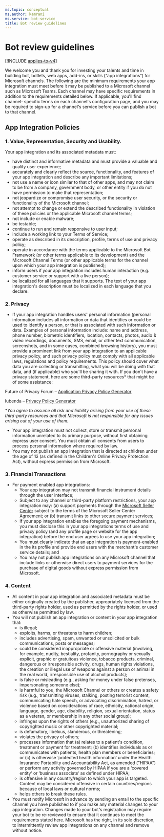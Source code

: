 ```yaml
---
ms.topic: conceptual
ms.author: kamrani
ms.service: bot-service
title: Bot review guidelines
---
```


# Bot review guidelines

[!INCLUDE [applies-to-v4](includes/applies-to-v4-current.md)]

We welcome you and thank you for investing your talents and time in building bot, botlets, web apps, add-ins, or skills (“app integrations”) for Microsoft channels. The following are the minimum requirements your app integration must meet before it may be published to a Microsoft channel such as Microsoft Teams. Each channel may have specific requirements in addition to the requirements detailed below. If applicable, you'll find channel- specific terms on each channel's configuration page, and you may be required to sign-up for a channel's service before you can publish a bot to that channel.

## App Integration Policies
### 1. Value, Representation, Security and Usability.

Your app integration and its associated metadata must:

- have distinct and informative metadata and must provide a valuable and quality user experience;
- accurately and clearly reflect the source, functionality, and features of your app integration and describe any important limitations;
- not use a name or icon similar to that of other apps, and may not claim to be from a company, government body, or other entity if you do not have permission to make that representation;
- not jeopardize or compromise user security, or the security or functionality of the Microsoft channel;
- not attempt to change or extend the described functionality in violation of these policies or the applicable Microsoft channel terms;
- not include or enable malware;
- be testable;
- continue to run and remain responsive to user input; 
- include a working link to your Terms of Service;
- operate as described in its description, profile, terms of use and privacy policy;
- operate in accordance with the terms applicable to the Microsoft Bot Framework (or other terms applicable to its development) and the Microsoft Channel Terms (or other applicable terms for the channel upon which your app integration is published);
- inform users if your app integration includes human interaction (e.g. customer service or support with a live person);
- be localized for all languages that it supports. The text of your app integration's description must be localized in each language that you declare.

### 2.	Privacy

- If your app integration handles users' personal information (personal information includes all information or data that identifies or could be used to identify a person, or that is associated with such information or data. Examples of personal information include: name and address, phone number, biometric identifiers, location, contacts, photos, audio & video recordings, documents, SMS, email, or other text communication, screenshots, and in some cases, combined browsing history), you must provide a prominent link from your app integration to an applicable privacy policy, and such privacy policy must comply with all applicable laws, regulations and policy requirements. This policy should cover what data you are collecting or transmitting, what you will be doing with that data, and (if applicable) who you'll be sharing it with. If you don't have a privacy statement, here are some third-party resources* that might be of some assistance:

Future of Privacy Forum – [Application Privacy Policy Generator](http://www.applicationprivacy.org/do-tools/privacy-policy-generator/)

Iubenda – [Privacy Policy Generator](http://www.iubenda.com/en)

*_You agree to assume all risk and liability arising from your use of these third-party resources and that Microsoft is not responsible for any issues arising out of your use of them._
- Your app integration must not collect, store or transmit personal information unrelated to its primary purpose, without first obtaining express user consent. You must obtain all consents from users to process personal information where required by law. 
- You may not publish an app integration that is directed at children under the age of 13 (as defined in the Children's Online Privacy Protection Act), without express permission from Microsoft.

### 3.	Financial Transactions
- For payment enabled app integrations: 
  - Your app integration may not transmit financial instrument details through the user interface;
  - Subject to any channel or third-party platform restrictions, your app integration may: (a) support payments through the [Microsoft Seller Center](https://seller.microsoft.com/) subject to the terms of the Microsoft Seller Center Agreement; or (b) transmit links to other secure payment services;
  - If your app integration enables the foregoing payment mechanisms, you must disclose this in your app integrations terms of use and privacy policy (and any profile page or website for the app integration) before the end user agrees to use your app integration;
  - You must clearly indicate that an app integration is payment-enabled in the its profile and provide end users with the merchant's customer service details; and
  - You may not publish app integrations on any Microsoft channel that include links or otherwise direct users to payment services for the purchase of digital goods without express permission from Microsoft.

### 4.	Content 
- All content in your app integration and associated metadata must be either originally created by the publisher, appropriately licensed from the third-party rights holder, used as permitted by the rights holder, or used as otherwise permitted by law.
- You will not publish an app integration or content in your app integration that: 
  - is illegal;
  - exploits, harms, or threatens to harm children;
  - includes advertising, spam, unwanted or unsolicited or bulk communications, posts or messages;
  - could be considered inappropriate or offensive material (involving, for example, nudity, bestiality, profanity, pornography or sexually explicit, graphic or gratuitous violence, tobacco products, criminal, dangerous or irresponsible activity, drugs, human rights violations, the creation or illegal use of weapons against a person or animal in the real world, irresponsible use of alcohol products);
  - is false or misleading (e.g., asking for money under false pretenses, impersonating someone else);
  - is harmful to you, the Microsoft Channel or others or creates a safety risk (e.g., transmitting viruses, stalking, posting terrorist content, communicating hate speech, or advocating discrimination, hatred, or violence based on considerations of race, ethnicity, national origin, language, gender, age, disability, religion, sexual orientation, status as a veteran, or membership in any other social group);
  - infringes upon the rights of others (e.g., unauthorized sharing of copyrighted music or other copyrighted material;
  - is defamatory, libelous, slanderous, or threatening;
  - violates the privacy of others; 
  - processes information that (a) relates to a patient's condition, treatment or payment for treatment; (b) identifies individuals as or communicates with patients, health plan members or beneficiaries; or (c) is otherwise ‘protected health information’ under the Health Insurance Portability and Accountability Act, as amended ("HIPAA") or perform any activity governed by HIPAA if you are a ‘covered entity’ or ‘business associate’ as defined under HIPAA;
  - is offensive in any country/region to which your app is targeted. Content may be considered offensive in certain countries/regions because of local laws or cultural norms;
  - helps others to break these rules. 
- You must notify Microsoft in advance by sending an email to the specific channel you have published to if you make any material changes to your app integration.  Changes made to your bot's registration may require your bot to be re-reviewed to ensure that it continues to meet the requirements stated here.  Microsoft has the right, in its sole discretion, to intermittently review app integrations on any channel and remove without notice.
